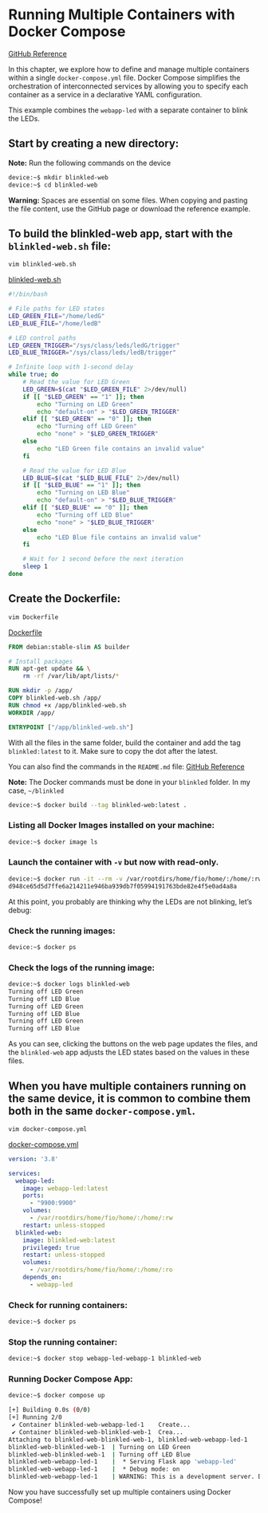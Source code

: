 # Running Multiple Containers with Docker Compose

[GitHub Reference](https://github.com/foundriesio/lab/tree/master/lab4/hello-c)

In this chapter, we explore how to define and manage multiple containers within a single `docker-compose.yml` file. Docker Compose simplifies the orchestration of interconnected services by allowing you to specify each container as a service in a declarative YAML configuration.

This example combines the `webapp-led` with a separate container to blink the LEDs.

## Start by creating a new directory:

**Note:** Run the following commands on the device

```sh
device:~$ mkdir blinkled-web
device:~$ cd blinkled-web
```

**Warning:** Spaces are essential on some files. When copying and pasting the file content, use the GitHub page or download the reference example.

## To build the blinkled-web app, start with the `blinkled-web.sh` file:

```sh
vim blinkled-web.sh
```
[blinkled-web.sh](https://github.com/munoz0raul/ew25-class-docker/blob/main/blinkled-web/blinkled-web.sh)

```bash
#!/bin/bash

# File paths for LED states
LED_GREEN_FILE="/home/ledG"
LED_BLUE_FILE="/home/ledB"

# LED control paths
LED_GREEN_TRIGGER="/sys/class/leds/ledG/trigger"
LED_BLUE_TRIGGER="/sys/class/leds/ledB/trigger"

# Infinite loop with 1-second delay
while true; do
    # Read the value for LED Green
    LED_GREEN=$(cat "$LED_GREEN_FILE" 2>/dev/null)
    if [[ "$LED_GREEN" == "1" ]]; then
        echo "Turning on LED Green"
        echo "default-on" > "$LED_GREEN_TRIGGER"
    elif [[ "$LED_GREEN" == "0" ]]; then
        echo "Turning off LED Green"
        echo "none" > "$LED_GREEN_TRIGGER"
    else
        echo "LED Green file contains an invalid value"
    fi

    # Read the value for LED Blue
    LED_BLUE=$(cat "$LED_BLUE_FILE" 2>/dev/null)
    if [[ "$LED_BLUE" == "1" ]]; then
        echo "Turning on LED Blue"
        echo "default-on" > "$LED_BLUE_TRIGGER"
    elif [[ "$LED_BLUE" == "0" ]]; then
        echo "Turning off LED Blue"
        echo "none" > "$LED_BLUE_TRIGGER"
    else
        echo "LED Blue file contains an invalid value"
    fi

    # Wait for 1 second before the next iteration
    sleep 1
done
```

## Create the Dockerfile:

```sh
vim Dockerfile
```

[Dockerfile](https://github.com/munoz0raul/ew25-class-docker/blob/main/blinkled-web/blinkled-web.sh)

```dockerfile
FROM debian:stable-slim AS builder

# Install packages
RUN apt-get update && \
    rm -rf /var/lib/apt/lists/*

RUN mkdir -p /app/
COPY blinkled-web.sh /app/
RUN chmod +x /app/blinkled-web.sh
WORKDIR /app/

ENTRYPOINT ["/app/blinkled-web.sh"]
```

With all the files in the same folder, build the container and add the tag `blinkled:latest` to it. Make sure to copy the dot after the latest.

You can also find the commands in the `README.md` file:
[GitHub Reference](https://github.com/foundriesio/lab/blob/master/lab4/hello-c/README.md)

**Note:** The Docker commands must be done in your `blinkled` folder. In my case, `~/blinkled`

```sh
device:~$ docker build --tag blinkled-web:latest .
```

### Listing all Docker Images installed on your machine:
```sh
device:~$ docker image ls
```

### Launch the container with `-v` but now with read-only.
```sh
device:~$ docker run -it --rm -v /var/rootdirs/home/fio/home/:/home/:rw --privileged --name blinkled-web -d blinkled-web:latest
d948ce65d5d7ffe6a214211e946ba939db7f05994191763bde82e4f5e0ad4a8a
```

At this point, you probably are thinking why the LEDs are not blinking, let’s debug:

### Check the running images:
```sh
device:~$ docker ps
```

### Check the logs of the running image:
```sh
device:~$ docker logs blinkled-web
Turning off LED Green
Turning off LED Blue
Turning off LED Green
Turning off LED Blue
Turning off LED Green
Turning off LED Blue
```

As you can see, clicking the buttons on the web page updates the files, and the `blinkled-web` app adjusts the LED states based on the values in these files.

## When you have multiple containers running on the same device, it is common to combine them both in the same `docker-compose.yml`.

```sh
vim docker-compose.yml
```

[docker-compose.yml](https://github.com/munoz0raul/ew25-class-docker/blob/main/blinkled-web/docker-compose.yml)

```yaml
version: '3.8'

services:
  webapp-led:
    image: webapp-led:latest
    ports:
      - "9900:9900"
    volumes:
      - /var/rootdirs/home/fio/home/:/home/:rw
    restart: unless-stopped
  blinkled-web:
    image: blinkled-web:latest
    privileged: true
    restart: unless-stopped
    volumes:
      - /var/rootdirs/home/fio/home/:/home/:ro
    depends_on:
      - webapp-led
```

### Check for running containers:
```sh
device:~$ docker ps
```

### Stop the running container:
```sh
device:~$ docker stop webapp-led-webapp-1 blinkled-web
```

### Running Docker Compose App:
```sh
device:~$ docker compose up
```

```sh
[+] Building 0.0s (0/0)                                                                 
[+] Running 2/0
 ✔ Container blinkled-web-webapp-led-1    Create...                                       0.0s 
 ✔ Container blinkled-web-blinkled-web-1  Crea...                                         0.0s 
Attaching to blinkled-web-blinkled-web-1, blinkled-web-webapp-led-1
blinkled-web-blinkled-web-1  | Turning on LED Green
blinkled-web-blinkled-web-1  | Turning off LED Blue
blinkled-web-webapp-led-1    |  * Serving Flask app 'webapp-led'
blinkled-web-webapp-led-1    |  * Debug mode: on
blinkled-web-webapp-led-1    | WARNING: This is a development server. Do not use it in a production deployment.
```

Now you have successfully set up multiple containers using Docker Compose!
